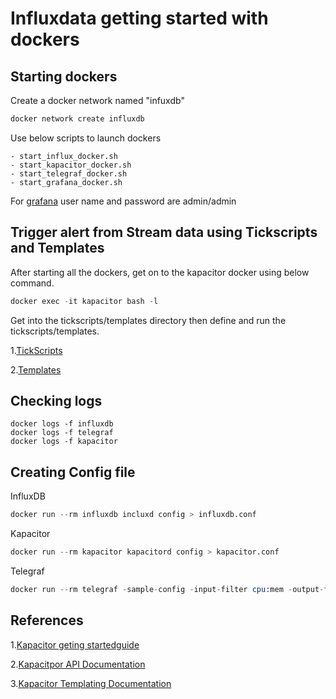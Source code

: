 # Influxdata getting started with dockers

## Starting dockers

Create a docker network named "infuxdb"

```s
docker network create influxdb
```

Use below scripts to launch dockers

    - start_influx_docker.sh
    - start_kapacitor_docker.sh
    - start_telegraf_docker.sh
    - start_grafana_docker.sh

For [grafana](https://github.com/grafana/grafana-docker) user name and password are admin/admin

## Trigger alert from Stream data using Tickscripts and Templates

After starting all the dockers, get on to the kapacitor docker using below command.

```s
docker exec -it kapacitor bash -l
```

Get into the tickscripts/templates directory then define and run the tickscripts/templates.


1.[TickScripts](https://github.com/naren-m/influxdb_get_started/tree/master/tickscripts)

2.[Templates](https://github.com/naren-m/influxdb_get_started/tree/master/templates)


## Checking logs

```shell
docker logs -f influxdb
docker logs -f telegraf
docker logs -f kapacitor

```

## Creating Config file

InfluxDB

```s
docker run --rm influxdb incluxd config > influxdb.conf
```

Kapacitor

```s
docker run --rm kapacitor kapacitord config > kapacitor.conf
```

Telegraf

```s
docker run --rm telegraf -sample-config -input-filter cpu:mem -output-filter influxdb > telegraf.conf
```

## References

1.[Kapacitor geting startedguide](https://docs.influxdata.com/kapacitor/v1.2/introduction/getting_started/)

2.[Kapacitpor API Documentation](https://docs.influxdata.com/kapacitor/v1.2/api/api)

3.[Kapacitor Templating Documentation](https://docs.influxdata.com/kapacitor/v1.2/examples/template_tasks/)

